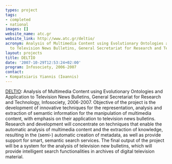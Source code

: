 ```yaml
---
types: project
tags:
- completed
- national
images: []
website_name: atc.gr
website_link: http://www.atc.gr/deltio/
acronym: Analysis of Multimedia Content using Evolutionary Ontologies and Application
  to Television News Bulletins, General Secretariat for Research and Technology
layout: projects
title: DELTIO
date: '2007-10-29T12:53:24+02:00'
program: Infosociety, 2006-2007
contact: 
- Kompatsiaris Yiannis (Ioannis)
---
```

<p><a href="http://www.atc.gr/deltio/">DELTIO</a>: Analysis of Multimedia Content using Evolutionary Ontologies and Application to Television News Bulletins, General Secretariat for Research and Technology, Infosociety, 2006-2007. Objective of the project is the development of innovative techniques for the representation, analysis and extraction of semantic information for the manipulation of multimedia content, with emphasis on their application to television news bulletins. Research and development will concentrate on techniques that enable the automatic analysis of multimedia content and the extraction of knowledge, resulting in the (semi-) automatic creation of metadata, as well as provide support for smart, semantic search services. The final output of the project will be a system for the analysis of television new bulletins, which will provide intelligent search functionalities in archives of digital television material.</p>
